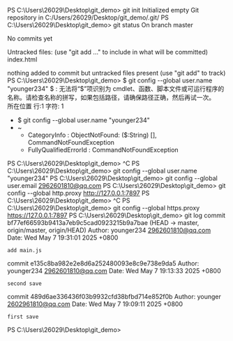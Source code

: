 PS C:\Users\26029\Desktop\git_demo> git init
Initialized empty Git repository in C:/Users/26029/Desktop/git_demo/.git/
PS C:\Users\26029\Desktop\git_demo> git status
On branch master

No commits yet

Untracked files:
  (use "git add <file>..." to include in what will be committed)
        index.html

nothing added to commit but untracked files present (use "git add" to track)
PS C:\Users\26029\Desktop\git_demo> $ git config --global user.name "younger234"
$ : 无法将“$”项识别为 cmdlet、函数、脚本文件或可运行程序的名称。请检查名称的拼写，如果包括路径，请确保路径正确，然后再试一次。     
所在位置 行:1 字符: 1
+ $ git config --global user.name "younger234"
+ ~
    + CategoryInfo          : ObjectNotFound: ($:String) [], CommandNotFoundException
    + FullyQualifiedErrorId : CommandNotFoundException

PS C:\Users\26029\Desktop\git_demo> ^C
PS C:\Users\26029\Desktop\git_demo> git config --global user.name "younger234"
PS C:\Users\26029\Desktop\git_demo> git config --global user.email 2962601810@qq.com
PS C:\Users\26029\Desktop\git_demo> git config --global http.proxy http://127.0.0.1:7897
PS C:\Users\26029\Desktop\git_demo> ^C
PS C:\Users\26029\Desktop\git_demo> git config --global https.proxy https://127.0.0.1:7897
PS C:\Users\26029\Desktop\git_demo> git log
commit bf77ef66593b9413a7eb9c5cad0923215b9a7bae (HEAD -> master, origin/master, origin/HEAD)
Author: younger234 <2962601810@qq.com>
Date:   Wed May 7 19:31:01 2025 +0800

    add main.js

commit e135c8ba982e2e8d6a252480093e8c9e738e9da5
Author: younger234 <2962601810@qq.com>
Date:   Wed May 7 19:13:33 2025 +0800

    second save

commit 489d6ae336436f03b9932cfd38bfbd714e852f0b
Author: younger <2602961810@qq.com>
Date:   Wed May 7 19:09:11 2025 +0800

    first save
PS C:\Users\26029\Desktop\git_demo> 